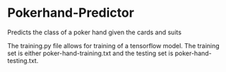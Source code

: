 # Pokerhand-Predictor
Predicts the class of a poker hand given the cards and suits

The training.py file allows for training of a tensorflow model.
The training set is either poker-hand-training.txt and the testing set is poker-hand-testing.txt.
